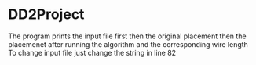 # DD2Project
The program prints the input file first then the original placement then the placemenet after running the algorithm and the corresponding wire length
To change input file just change the string in line 82
